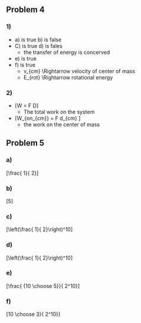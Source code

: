 



## Problem 4

### 1)
* a) is true b) is false
* C) is true d) is fales
  * the transfer of energy is concerved
* e) is true
* f) is true 
  * v_{cm} \Rightarrow velocity of center of mass
  * E_{rot} \Rightarrow rotational energy

### 2)
* \[W = F D\]
  * The total work on the system 
* \[W_{on_{cm}} = F d_{cm} \]
  * the work on the center of mass


## Problem 5

### a)
\[\frac{ 1}{ 2}\]

### b)
\[5\]

### c)
\[\left(\frac{ 1}{ 2}\right)^10\]

### d)
\[\left(\frac{ 1}{ 2}\right)^10\]

### e)
\[\frac{ {10 \choose 5}}{ 2^10}\]

### f) 
\[10 \choose 3}{ 2^10}\]
